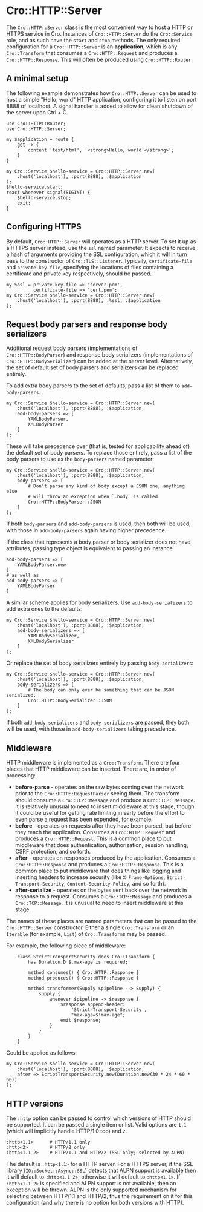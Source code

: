 # Cro::HTTP::Server

The `Cro::HTTP::Server` class is the most convenient way to host a HTTP or
HTTPS service in Cro. Instances of `Cro::HTTP::Server` do the `Cro::Service`
role, and as such have the `start` and `stop` methods. The only required
configuration for a `Cro::HTTP::Server` is an **application**, which is any
`Cro::Transform` that consumes a `Cro::HTTP::Request` and produces a
`Cro::HTTP::Response`. This will often be produced using `Cro::HTTP::Router`.

## A minimal setup

The following example demonstrates how `Cro::HTTP::Server` can be used to host
a simple "Hello, world" HTTP application, configuring it to listen on port 8888
of localhost. A signal handler is added to allow for clean shutdown of the
server upon Ctrl + C.

```
use Cro::HTTP::Router;
use Cro::HTTP::Server;

my $application = route {
    get -> {
        content 'text/html', '<strong>Hello, world!</strong>';
    }
}

my Cro::Service $hello-service = Cro::HTTP::Server.new(
    :host('localhost'), :port(8888), :$application
);
$hello-service.start;
react whenever signal(SIGINT) {
    $hello-service.stop;
    exit;
}
```

## Configuring HTTPS

By default, `Cro::HTTP::Server` will operates as a HTTP server. To set it up
as a HTTPS server instead, use the `ssl` named parameter. It expects to receive
a hash of arguments providing the SSL configuration, which it will in turn pass
to the constructor of `Cro::TLS::Listener`. Typically, `certificate-file` and
`private-key-file`, specifying the locations of files containing a certificate
and private key respectively, should be passed.

    my %ssl = private-key-file => 'server.pem',
              certificate-file => 'cert.pem';
    my Cro::Service $hello-service = Cro::HTTP::Server.new(
        :host('localhost'), :port(8888), :%ssl, :$application
    );

## Request body parsers and response body serializers

Additional request body parsers (implementations of `Cro::HTTP::BodyParser`)
and response body serializers (implementations of `Cro::HTTP::BodySerializer`)
can be added at the server level. Alternatively, the set of default set of
body parsers and serializers can be replaced entirely.

To add extra body parsers to the set of defaults, pass a list of them to
`add-body-parsers`.

    my Cro::Service $hello-service = Cro::HTTP::Server.new(
        :host('localhost'), :port(8888), :$application,
        add-body-parsers => [
            YAMLBodyParser,
            XMLBodyParser
        ]
    );

These will take precedence over (that is, tested for applicability ahead of)
the default set of body parsers. To replace those entirely, pass a list of the
body parsers to use as the `body-parsers` named parameter:

    my Cro::Service $hello-service = Cro::HTTP::Server.new(
        :host('localhost'), :port(8888), :$application,
        body-parsers => [
            # Don't parse any kind of body except a JSON one; anything else
            # will throw an exception when `.body` is called.
            Cro::HTTP::BodyParser::JSON
        ]
    );

If both `body-parsers` and `add-body-parsers` is used, then both will be used,
with those in `add-body-parsers` again having higher precedence.

If the class that represents a body parser or body serializer does not
have attributes, passing type object is equivalent to passing an
instance.

    add-body-parsers => [
        YAMLBodyParser.new
    ]
    # as well as
    add-body-parsers => [
        YAMLBodyParser
    ]

A similar scheme applies for body serializers. Use `add-body-serializers` to
add extra ones to the defaults:

    my Cro::Service $hello-service = Cro::HTTP::Server.new(
        :host('localhost'), :port(8888), :$application,
        add-body-serializers => [
            YAMLBodySerializer,
            XMLBodySerializer
        ]
    );

Or replace the set of body serializers entirely by passing `body-serializers`:

    my Cro::Service $hello-service = Cro::HTTP::Server.new(
        :host('localhost'), :port(8888), :$application,
        body-serializers => [
            # The body can only ever be something that can be JSON serialized.
            Cro::HTTP::BodySerializer::JSON
        ]
    );

If both `add-body-serializers` and `body-serializers` are passed, they both
will be used, with those in `add-body-serializers` taking precedence.

## Middleware

HTTP middleware is implemented as a `Cro::Transform`. There are four places
that HTTP middleware can be inserted. There are, in order of processing:

* **before-parse** - operates on the raw bytes coming over the network prior
  to the `Cro::HTTP::RequestParser` seeing them. The transform should consume
  a `Cro::TCP::Message` and produce a `Cro::TCP::Message`. It is relatively
  unusual to need to insert middleware at this stage, though it could be
  useful for getting rate limiting in early before the effort to even parse
  a request has been expended, for example.
* **before** - operates on requests after they have been parsed, but before
  they reach the application. Consumes a `Cro::HTTP::Request` and produces a
  `Cro::HTTP::Request`.  This is a common place to put middleware that does
  authentication, authorization, session handling, CSRF protection, and so
  forth.
* **after** - operates on responses produced by the application. Consumes a
  `Cro::HTTP::Response` and produces a `Cro::HTTP::Response`. This is a common
  place to put middleware that does things like logging and inserting headers
  to increase security (like `X-Frame-Options`, `Strict-Transport-Security`,
  `Content-Security-Policy`, and so forth).
* **after-serialize** - operates on the bytes sent back over the network in
  response to a request. Consumes a `Cro::TCP::Message` and produces a
  `Cro::TCP::Message`. It is unusual to need to insert middleware at this
  stage.

The names of these places are named parameters that can be passed to the
`Cro::HTTP::Server` constructor. Either a single `Cro::Transform` or an
`Iterable` (for example, `List`) of `Cro::Transform`s may be passed.

For example, the following piece of middleware:

```
    class StrictTransportSecurity does Cro::Transform {
        has Duration:D $.max-age is required;

        method consumes() { Cro::HTTP::Response }
        method produces() { Cro::HTTP::Response }

        method transformer(Supply $pipeline --> Supply) {
            supply {
                whenever $pipeline -> $response {
                    $response.append-header:
                        'Strict-Transport-Security',
                        "max-age=$!max-age";
                    emit $response;
                }
            }
        }
    }
```

Could be applied as follows:

    my Cro::Service $hello-service = Cro::HTTP::Server.new(
        :host('localhost'), :port(8888), :$application,
        after => ScriptTransportSecurity.new(Duration.new(30 * 24 * 60 * 60))
    );

## HTTP versions

The `:http` option can be passed to control which versions of HTTP should be
supported. It can be passed a single item or list. Valid options are `1.1`
(which will implicitly handle HTTP/1.0 too) and `2`.

    :http<1.1>      # HTTP/1.1 only
    :http<2>        # HTTP/2 only
    :http<1.1 2>    # HTTP/1.1 and HTTP/2 (SSL only; selected by ALPN)

The default is `:http<1.1>` for a HTTP server. For a HTTPS server, if the SSL
library (`IO::Socket::Async::SSL`) detects that ALPN support is available then
it will default to `:http<1.1 2>`; otherwise it will default to `:http<1.1>`.
If `:http<1.1 2>` is specified and ALPN support is not available, then an
exception will be thrown. ALPN is the only supported mechanism for selecting
between HTTP/1.1 and HTTP/2, thus the requirement on it for this configuration
(and why there is no option for both versions with HTTP).

